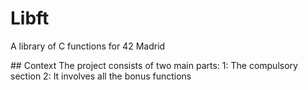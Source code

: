 # Libft
A library of C functions for 42 Madrid

## Context
The project consists of two main parts:
	1: The compulsory section
	2: It involves all the bonus functions
